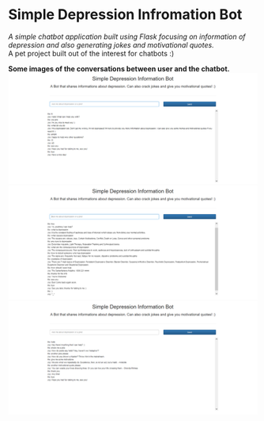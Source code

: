 # Simple Depression Infromation Bot

_A simple chatbot application built using Flask focusing on information of depression and also generating jokes and motivational quotes._   
A pet project built out of the interest for chatbots :)  
  

  
**Some images of the conversations between user and the chatbot.**   
![img1](./images/bot1.png)
![img2](./images/bot2.png)
![img3](./images/bot3.png)  
   
